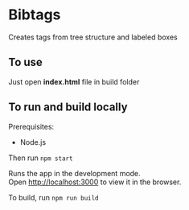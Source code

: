 # Bibtags

Creates tags from tree structure and labeled boxes

## To use

Just open **index.html** file in build folder

## To run and build locally

Prerequisites:
- Node.js

Then run `npm start`

Runs the app in the development mode.\
Open [http://localhost:3000](http://localhost:3000) to view it in the browser.

To build, run `npm run build`
